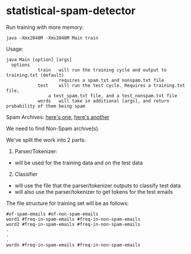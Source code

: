 statistical-spam-detector
=========================

Run training with more memory:
```
java -Xmx2048M -Xms2048M Main train
```

Usage:
```
java Main [option] [args]
  options
			train	will run the training cycle and output to training.txt (default)
				    requires a spam.txt and nonspam.txt file
			test	will run the test cycle. Requires a training.txt file,
				a test_spam.txt file, and a test_nonspam.txt file
			words	will take in additional [args], and return probability of them being spam
```

Spam Archives: [here's one](http://untroubled.org/spam/ "spam archive from untroubled.org"), [here's another](http://www.dornbos.com/spam01.shtml "spam archive from dornbos.com")

We need to find Non-Spam archive(s).

We've split the work into 2 parts:

1. Parser/Tokenizer:
  - will be used for the training data and on the test data
2. Classifier
  - will use the file that the parser/tokenizer outputs to classify test data
  - will also use the parser/tokenizer to get tokens for the test emails

The file structure for training set will be as follows:
```
#of-spam-emails #of-non-spam-emails
word1 #freq-in-spam-emails #freq-in-non-spam-emails
word2 #freq-in-spam-emails #freq-in-non-spam-emails
.
.
.
wordn #freq-in-spam-emails #freq-in-non-spam-emails
```
